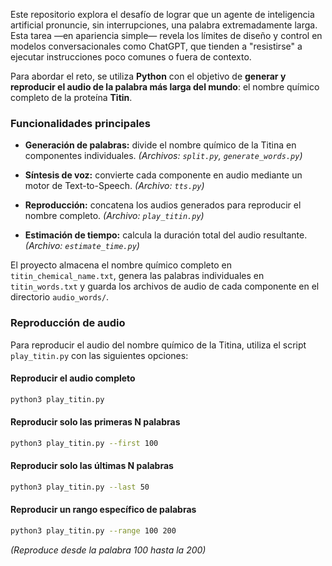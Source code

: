 Este repositorio explora el desafío de lograr que un agente de inteligencia artificial pronuncie, sin interrupciones, una palabra extremadamente larga. Esta tarea —en apariencia simple— revela los límites de diseño y control en modelos conversacionales como ChatGPT, que tienden a "resistirse" a ejecutar instrucciones poco comunes o fuera de contexto.

Para abordar el reto, se utiliza **Python** con el objetivo de **generar y reproducir el audio de la palabra más larga del mundo**: el nombre químico completo de la proteína **Titin**.

### Funcionalidades principales

* **Generación de palabras:** divide el nombre químico de la Titina en componentes individuales.
  *(Archivos: `split.py`, `generate_words.py`)*

* **Síntesis de voz:** convierte cada componente en audio mediante un motor de Text-to-Speech.
  *(Archivo: `tts.py`)*

* **Reproducción:** concatena los audios generados para reproducir el nombre completo.
  *(Archivo: `play_titin.py`)*

* **Estimación de tiempo:** calcula la duración total del audio resultante.
  *(Archivo: `estimate_time.py`)*

El proyecto almacena el nombre químico completo en `titin_chemical_name.txt`, genera las palabras individuales en `titin_words.txt` y guarda los archivos de audio de cada componente en el directorio `audio_words/`.

### Reproducción de audio

Para reproducir el audio del nombre químico de la Titina, utiliza el script `play_titin.py` con las siguientes opciones:

#### Reproducir el audio completo
```bash
python3 play_titin.py
```

#### Reproducir solo las primeras N palabras
```bash
python3 play_titin.py --first 100
```

#### Reproducir solo las últimas N palabras
```bash
python3 play_titin.py --last 50
```

#### Reproducir un rango específico de palabras
```bash
python3 play_titin.py --range 100 200
```
*(Reproduce desde la palabra 100 hasta la 200)*

